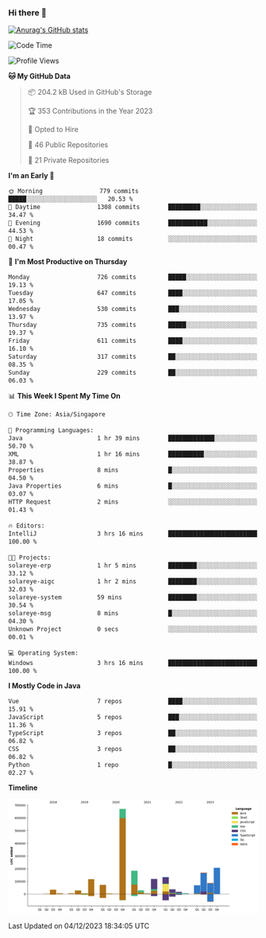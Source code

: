 ### Hi there 👋

[![Anurag's GitHub stats](https://github-readme-stats.vercel.app/api?username=xiumu2017&show_icons=true&theme=radical)](https://github.com/anuraghazra/github-readme-stats)

<!--
**xiumu2017/xiumu2017** is a ✨ _special_ ✨ repository because its `README.md` (this file) appears on your GitHub profile.

Here are some ideas to get you started:

- 🔭 I’m currently working on ...
- 🌱 I’m currently learning ...
- 👯 I’m looking to collaborate on ...
- 🤔 I’m looking for help with ...
- 💬 Ask me about ...
- 📫 How to reach me: ...
- 😄 Pronouns: ...
- ⚡ Fun fact: ...
-->

<!--START_SECTION:waka-->
![Code Time](http://img.shields.io/badge/Code%20Time-1%2C792%20hrs%2021%20mins-blue)

![Profile Views](http://img.shields.io/badge/Profile%20Views-0-blue)

**🐱 My GitHub Data** 

> 📦 204.2 kB Used in GitHub's Storage 
 > 
> 🏆 353 Contributions in the Year 2023
 > 
> 💼 Opted to Hire
 > 
> 📜 46 Public Repositories 
 > 
> 🔑 21 Private Repositories 
 > 
**I'm an Early 🐤** 

```text
🌞 Morning                779 commits         █████░░░░░░░░░░░░░░░░░░░░   20.53 % 
🌆 Daytime                1308 commits        █████████░░░░░░░░░░░░░░░░   34.47 % 
🌃 Evening                1690 commits        ███████████░░░░░░░░░░░░░░   44.53 % 
🌙 Night                  18 commits          ░░░░░░░░░░░░░░░░░░░░░░░░░   00.47 % 
```
📅 **I'm Most Productive on Thursday** 

```text
Monday                   726 commits         █████░░░░░░░░░░░░░░░░░░░░   19.13 % 
Tuesday                  647 commits         ████░░░░░░░░░░░░░░░░░░░░░   17.05 % 
Wednesday                530 commits         ███░░░░░░░░░░░░░░░░░░░░░░   13.97 % 
Thursday                 735 commits         █████░░░░░░░░░░░░░░░░░░░░   19.37 % 
Friday                   611 commits         ████░░░░░░░░░░░░░░░░░░░░░   16.10 % 
Saturday                 317 commits         ██░░░░░░░░░░░░░░░░░░░░░░░   08.35 % 
Sunday                   229 commits         ██░░░░░░░░░░░░░░░░░░░░░░░   06.03 % 
```


📊 **This Week I Spent My Time On** 

```text
🕑︎ Time Zone: Asia/Singapore

💬 Programming Languages: 
Java                     1 hr 39 mins        █████████████░░░░░░░░░░░░   50.70 % 
XML                      1 hr 16 mins        ██████████░░░░░░░░░░░░░░░   38.87 % 
Properties               8 mins              █░░░░░░░░░░░░░░░░░░░░░░░░   04.50 % 
Java Properties          6 mins              █░░░░░░░░░░░░░░░░░░░░░░░░   03.07 % 
HTTP Request             2 mins              ░░░░░░░░░░░░░░░░░░░░░░░░░   01.43 % 

🔥 Editors: 
IntelliJ                 3 hrs 16 mins       █████████████████████████   100.00 % 

🐱‍💻 Projects: 
solareye-erp             1 hr 5 mins         ████████░░░░░░░░░░░░░░░░░   33.12 % 
solareye-aigc            1 hr 2 mins         ████████░░░░░░░░░░░░░░░░░   32.03 % 
solareye-system          59 mins             ████████░░░░░░░░░░░░░░░░░   30.54 % 
solareye-msg             8 mins              █░░░░░░░░░░░░░░░░░░░░░░░░   04.30 % 
Unknown Project          0 secs              ░░░░░░░░░░░░░░░░░░░░░░░░░   00.01 % 

💻 Operating System: 
Windows                  3 hrs 16 mins       █████████████████████████   100.00 % 
```

**I Mostly Code in Java** 

```text
Vue                      7 repos             ████░░░░░░░░░░░░░░░░░░░░░   15.91 % 
JavaScript               5 repos             ███░░░░░░░░░░░░░░░░░░░░░░   11.36 % 
TypeScript               3 repos             ██░░░░░░░░░░░░░░░░░░░░░░░   06.82 % 
CSS                      3 repos             ██░░░░░░░░░░░░░░░░░░░░░░░   06.82 % 
Python                   1 repo              █░░░░░░░░░░░░░░░░░░░░░░░░   02.27 % 
```



**Timeline**

![Lines of Code chart](https://raw.githubusercontent.com/xiumu2017/xiumu2017/main/assets/bar_graph.png)


 Last Updated on 04/12/2023 18:34:05 UTC
<!--END_SECTION:waka-->

